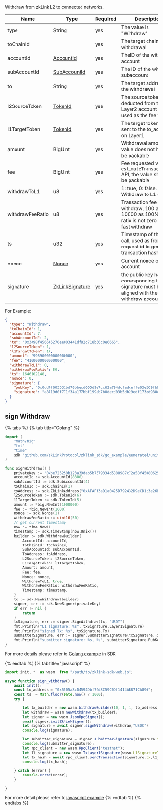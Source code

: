 Withdraw from zkLink L2 to connected networks.

<table>
<thead><tr><th width="20">Name</th><th width="20">Type</th><th width="10">Required</th><th width="250">Description</th></tr></thead>
<tbody>
<tr><td> type             </td><td> String          </td><td> yes       </td><td> The value is "Withdraw"                                                                               </td></tr>
<tr><td> toChainId        </td><td>                 </td><td> yes       </td><td> The target chain of the withdrawal                                                                    </td></tr>
<tr><td> accountId        </td><td> <a href="../data_types.md#accountid">AccountId</a>       </td><td> yes       </td><td> TheID of the withdraw account                                                                         </td></tr>
<tr><td> subAccountId     </td><td> <a href="../data_types.md#subaccountid">SubAccountId</a>    </td><td> yes       </td><td> The ID of the withdraw subaccount                                                                     </td></tr>
<tr><td> to               </td><td> String          </td><td> yes       </td><td> The target address of the withdrawal                                                                  </td></tr>
<tr><td> l2SourceToken    </td><td> <a href="../data_types.md#TokenId">TokenId</a>         </td><td> yes       </td><td> The source token to be deducted from the Layer2 account and used as the fee token                     </td></tr>
<tr><td> l1TargetToken    </td><td> <a href="../data_types.md#TokenId">TokenId</a>         </td><td> yes       </td><td> The target token to be sent to the to_address on Layer1                                               </td></tr>
<tr><td> amount           </td><td> BigUint         </td><td> yes       </td><td> Withdrawal amount, the value does not have to be packable                                             </td></tr>
<tr><td> fee              </td><td> BigUint         </td><td> yes       </td><td> Fee requested via <code>estimateTransactionFee</code> API, the value should be packable               </td></tr>
<tr><td> withdrawToL1     </td><td> u8              </td><td> yes       </td><td> 1: true, 0: false. Withdraw to L1 or not                                                              </td></tr>
<tr><td> withdrawFeeRatio </td><td> u8              </td><td> yes       </td><td> Transaction fee for fast withdraw, 100 as 1%, 10000 as 100%, If ratio is not zero means fast withdraw </td></tr>
<tr><td> ts               </td><td> u32             </td><td> yes       </td><td> Timestamp of the API call, used as front-end request id to generate transaction hash                  </td></tr>
<tr><td> nonce            </td><td> <a href="../data_types.md#nonce">Nonce</a>           </td><td> yes       </td><td> Current nonce of the account                                                                          </td></tr>
<tr><td> signature        </td><td> <a href="../data_types.md#zklinksignature">ZkLinkSignature</a> </td><td> yes       </td><td> the public key hash corresponding to the signature must be aligned with the withdraw account          </td></tr>
</tbody>
</table>

For Example:
```json
{
  "type": "Withdraw",
  "toChainId": 1,
  "accountId": 7,
  "subAccountId": 2,
  "to": "0x3498f456645270ee003441df82c718b56c0e6666",
  "l2SourceToken": 1,
  "l1TargetToken": 17,
  "amount": "995900000000000000",
  "fee": "4100000000000000",
  "withdrawToL1": 0,
  "withdrawFeeRatio": 50,
  "ts": 1646102148,
  "nonce": 0,
  "signature": {
    "pubKey": "0x0dd4f603531bd78bbecd005d9e7cc62a794dcfadceffe03e269fbb6b72e9c724",
    "signature": "a8719d0f771f34a177bbf199ab7b0decd03b5db29edf173ed980d19c7864c5a3761111620ab1982ef1bb7459d5a919727e51b895799e2706ddd5a5328146eb01"
  }
}
```

## sign Withdraw

{% tabs %}
{% tab title="Golang" %}
```go
import (
	"math/big"
	"fmt"
	"time"
	sdk "github.com/zkLinkProtocol/zklink_sdk/go_example/generated/uniffi/zklink_sdk"
)

func SignWithdraw() {
    privateKey := "0xbe725250b123a39dab5b7579334d5888987c72a58f4508062545fe6e08ca94f4"
	accountId := sdk.AccountId(8300)
	subAccountId := sdk.SubAccountId(4)
	toChainId := sdk.ChainId(1)
    toAddress := sdk.ZkLinkAddress("0xAFAFf3aD1a0425D792432D9eCD1c3e26Ef2C42E9")
    l2SourceToken := sdk.TokenId(6)
    l1TargetToken := sdk.TokenId(5)
	amount := *big.NewInt(1000000)
	fee := *big.NewInt(1000)
	nonce := sdk.Nonce(1)
	withdrawFeeRatio := uint16(50)
    // get current timestamp
    now := time.Now()
    timestamp := sdk.TimeStamp(now.Unix())
    builder := sdk.WithdrawBuilder{
        AccountId: accountId,
        ToChainId: toChainId,
        SubAccountId: subAccountId,
        ToAddress: toAddress,
        L2SourceToken: l2SourceToken,
        L1TargetToken: l1TargetToken,
        Amount: amount,
        Fee: fee,
        Nonce: nonce,
        WithdrawToL1: true,
        WithdrawFeeRatio: withdrawFeeRatio,
        Timestamp: timestamp,
    }
    tx := sdk.NewWithdraw(builder)
    signer, err := sdk.NewSigner(privateKey)
    if err != nil {
        return
    }
    txSignature, err := signer.SignWithdraw(tx, "USDT")
    fmt.Println("L1 signature: %s", txSignature.Layer1Signature)
    fmt.Println("signed Tx: %s", txSignature.Tx)
    submitterSignature, err := signer.SubmitterSignature(txSignature.Tx)
    fmt.Println("submitter signature: %s, %s", submitterSignature.PubKey, submitterSignature.Signature)
}
```
For more details please refer to [Golang example](https://github.com/zkLinkProtocol/zklink_sdk/tree/main/examples/Golang) in SDK

{% endtab %}
{% tab title="javascript" %}
```javascript
import init, *  as wasm  from "/path/to/zklink-sdk-web.js";

async function sign_withdraw() {
    await init();
    const to_address = "0x5505a8cD4594Dbf79d8C59C0Df1414AB871CA896";
    const ts  = Math.floor(Date.now() / 1000);
    try {

        let tx_builder = new wasm.WithdrawBuilder(10, 1, 1, to_address,18, "100000000000000", false,10,18,"10000000000000000", 1,ts);
        let withdraw = wasm.newWithdraw(tx_builder);
        let signer = new wasm.JsonRpcSigner();
        await signer.initZklinkSigner();
        let signature = await signer.signWithdraw(withdraw,"USDC")
        console.log(signature);

        let submitter_signature = signer.submitterSignature(signature.tx);
        console.log(submitter_signature);
        let rpc_client = new wasm.RpcClient("testnet");
        let l1_signature = new wasm.TxLayer1Signature(wasm.L1SignatureType.Eth,signature.eth_signature);
        let tx_hash = await rpc_client.sendTransaction(signature.tx,l1_signature,submitter_signature);
        console.log(tx_hash);

    } catch (error) {
        console.error(error);
    }

}
```
For more detail please refer to [javascript example](https://github.com/zkLinkProtocol/zklink_sdk/tree/main/examples/Javascript)
{% endtab %}
{% endtabs %}
